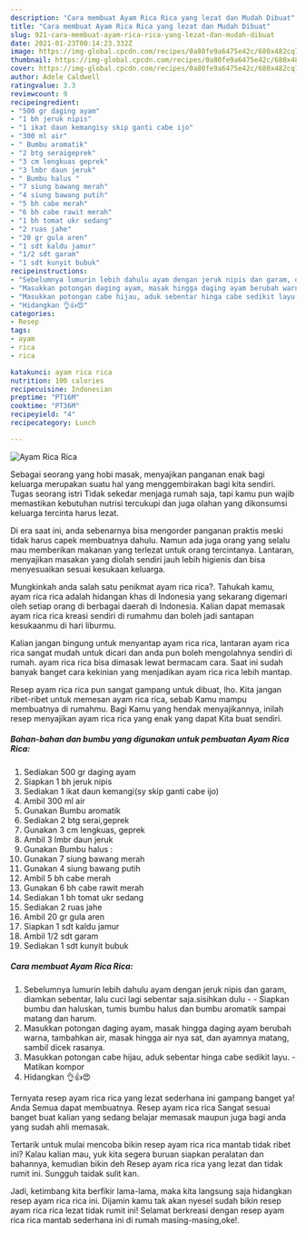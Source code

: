 ```yaml
---
description: "Cara membuat Ayam Rica Rica yang lezat dan Mudah Dibuat"
title: "Cara membuat Ayam Rica Rica yang lezat dan Mudah Dibuat"
slug: 921-cara-membuat-ayam-rica-rica-yang-lezat-dan-mudah-dibuat
date: 2021-01-23T00:14:23.332Z
image: https://img-global.cpcdn.com/recipes/0a80fe9a6475e42c/680x482cq70/ayam-rica-rica-foto-resep-utama.jpg
thumbnail: https://img-global.cpcdn.com/recipes/0a80fe9a6475e42c/680x482cq70/ayam-rica-rica-foto-resep-utama.jpg
cover: https://img-global.cpcdn.com/recipes/0a80fe9a6475e42c/680x482cq70/ayam-rica-rica-foto-resep-utama.jpg
author: Adele Caldwell
ratingvalue: 3.3
reviewcount: 9
recipeingredient:
- "500 gr daging ayam"
- "1 bh jeruk nipis"
- "1 ikat daun kemangisy skip ganti cabe ijo"
- "300 ml air"
- " Bumbu aromatik"
- "2 btg seraigeprek"
- "3 cm lengkuas geprek"
- "3 lmbr daun jeruk"
- " Bumbu halus "
- "7 siung bawang merah"
- "4 siung bawang putih"
- "5 bh cabe merah"
- "6 bh cabe rawit merah"
- "1 bh tomat ukr sedang"
- "2 ruas jahe"
- "20 gr gula aren"
- "1 sdt kaldu jamur"
- "1/2 sdt garam"
- "1 sdt kunyit bubuk"
recipeinstructions:
- "Sebelumnya lumurin lebih dahulu ayam dengan jeruk nipis dan garam, diamkan sebentar, lalu cuci lagi sebentar saja.sisihkan dulu  Siapkan bumbu dan haluskan, tumis bumbu halus dan bumbu aromatik sampai matang dan harum."
- "Masukkan potongan daging ayam, masak hingga daging ayam berubah warna, tambahkan air, masak hingga air nya sat, dan ayamnya matang, sambil dicek rasanya."
- "Masukkan potongan cabe hijau, aduk sebentar hinga cabe sedikit layu.  Matikan kompor"
- "Hidangkan 👌👍😍"
categories:
- Resep
tags:
- ayam
- rica
- rica

katakunci: ayam rica rica 
nutrition: 100 calories
recipecuisine: Indonesian
preptime: "PT16M"
cooktime: "PT36M"
recipeyield: "4"
recipecategory: Lunch

---
```



![Ayam Rica Rica](https://img-global.cpcdn.com/recipes/0a80fe9a6475e42c/680x482cq70/ayam-rica-rica-foto-resep-utama.jpg)

Sebagai seorang yang hobi masak, menyajikan panganan enak bagi keluarga merupakan suatu hal yang menggembirakan bagi kita sendiri. Tugas seorang istri Tidak sekedar menjaga rumah saja, tapi kamu pun wajib memastikan kebutuhan nutrisi tercukupi dan juga olahan yang dikonsumsi keluarga tercinta harus lezat.

Di era  saat ini, anda sebenarnya bisa mengorder panganan praktis meski tidak harus capek membuatnya dahulu. Namun ada juga orang yang selalu mau memberikan makanan yang terlezat untuk orang tercintanya. Lantaran, menyajikan masakan yang diolah sendiri jauh lebih higienis dan bisa menyesuaikan sesuai kesukaan keluarga. 



Mungkinkah anda salah satu penikmat ayam rica rica?. Tahukah kamu, ayam rica rica adalah hidangan khas di Indonesia yang sekarang digemari oleh setiap orang di berbagai daerah di Indonesia. Kalian dapat memasak ayam rica rica kreasi sendiri di rumahmu dan boleh jadi santapan kesukaanmu di hari liburmu.

Kalian jangan bingung untuk menyantap ayam rica rica, lantaran ayam rica rica sangat mudah untuk dicari dan anda pun boleh mengolahnya sendiri di rumah. ayam rica rica bisa dimasak lewat bermacam cara. Saat ini sudah banyak banget cara kekinian yang menjadikan ayam rica rica lebih mantap.

Resep ayam rica rica pun sangat gampang untuk dibuat, lho. Kita jangan ribet-ribet untuk memesan ayam rica rica, sebab Kamu mampu membuatnya di rumahmu. Bagi Kamu yang hendak menyajikannya, inilah resep menyajikan ayam rica rica yang enak yang dapat Kita buat sendiri.

<!--inarticleads1-->

##### Bahan-bahan dan bumbu yang digunakan untuk pembuatan Ayam Rica Rica:

1. Sediakan 500 gr daging ayam
1. Siapkan 1 bh jeruk nipis
1. Sediakan 1 ikat daun kemangi(sy skip ganti cabe ijo)
1. Ambil 300 ml air
1. Gunakan  Bumbu aromatik
1. Sediakan 2 btg serai,geprek
1. Gunakan 3 cm lengkuas, geprek
1. Ambil 3 lmbr daun jeruk
1. Gunakan  Bumbu halus :
1. Gunakan 7 siung bawang merah
1. Gunakan 4 siung bawang putih
1. Ambil 5 bh cabe merah
1. Gunakan 6 bh cabe rawit merah
1. Sediakan 1 bh tomat ukr sedang
1. Sediakan 2 ruas jahe
1. Ambil 20 gr gula aren
1. Siapkan 1 sdt kaldu jamur
1. Ambil 1/2 sdt garam
1. Sediakan 1 sdt kunyit bubuk




<!--inarticleads2-->

##### Cara membuat Ayam Rica Rica:

1. Sebelumnya lumurin lebih dahulu ayam dengan jeruk nipis dan garam, diamkan sebentar, lalu cuci lagi sebentar saja.sisihkan dulu -  - Siapkan bumbu dan haluskan, tumis bumbu halus dan bumbu aromatik sampai matang dan harum.
1. Masukkan potongan daging ayam, masak hingga daging ayam berubah warna, tambahkan air, masak hingga air nya sat, dan ayamnya matang, sambil dicek rasanya.
1. Masukkan potongan cabe hijau, aduk sebentar hinga cabe sedikit layu.  - Matikan kompor
1. Hidangkan 👌👍😍




Ternyata resep ayam rica rica yang lezat sederhana ini gampang banget ya! Anda Semua dapat membuatnya. Resep ayam rica rica Sangat sesuai banget buat kalian yang sedang belajar memasak maupun juga bagi anda yang sudah ahli memasak.

Tertarik untuk mulai mencoba bikin resep ayam rica rica mantab tidak ribet ini? Kalau kalian mau, yuk kita segera buruan siapkan peralatan dan bahannya, kemudian bikin deh Resep ayam rica rica yang lezat dan tidak rumit ini. Sungguh taidak sulit kan. 

Jadi, ketimbang kita berfikir lama-lama, maka kita langsung saja hidangkan resep ayam rica rica ini. Dijamin kamu tak akan nyesel sudah bikin resep ayam rica rica lezat tidak rumit ini! Selamat berkreasi dengan resep ayam rica rica mantab sederhana ini di rumah masing-masing,oke!.

